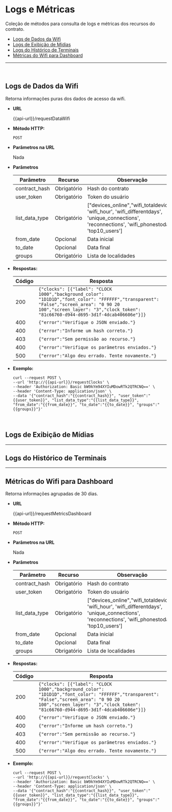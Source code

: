 # Logs e Métricas

Coleção de métodos para consulta de logs e métricas dos recursos do contrato.

- [Logs de Dados da Wifi](#)
- [Logs de Exibição de Mídias](#)
- [Logs do Histórico de Terminais](#)
- [Métricas do Wifi para Dashboard](#)

----
<br/>

## Logs de Dados da Wifi
Retorna informações puras dos dados de acesso da wifi.

* **URL**

  {{api-url}}/requestDataWifi

* **Método HTTP:**

  `POST`
  
*  **Parâmetros na URL**

   Nada 

* **Parâmetros**

	| Parâmetro | Recurso | Observação |
	|--|--|--|
	| contract_hash | Obrigatório | Hash do contrato |
	| user_token | Obrigatório | Token do usuário |
	| list_data_type | Obrigatório | ["devices_online","wifi_totaldevices", 'wifi_hour', 'wifi_differentdays', 'unique_connections', 'reconnections', 'wifi_phonestoday', 'top10_users'] |
	| from_date | Opcional | Data inicial |
	| to_date | Opcional | Data final |
	| groups | Obrigatório | Lista de localidades |

* **Respostas:**
	
	|Código| Resposta |
	|--|--|
	| 200 | ```{"clocks": [{"label": "CLOCK 1000","background_color": "1D1D1D","font_color": "FFFFFF","transparent": "False","screen_area": "0 90 20 100","screen_layer": "3","clock_token": "81c66760-d944-d695-3d1f-4dcab406606e"}]}``` |
	| 400 | `{"error":"Verifique o JSON enviado."}` |
	| 400 | `{"error":"Informe um hash correto."}` |
	| 403 | `{"error":"Sem permissão ao recurso."}` |
	| 400 | `{"error":"Verifique os parâmetros enviados."}` |
	| 500 | `{"error":"Algo deu errado. Tente novamente."}` |

* **Exemplo:**
	
	````curl
	curl --request POST \
  --url 'http://{{api-url}}/requestClocks' \
  --header 'Authorization: Basic bW9kYm94XYIuMDowRTk2QTRCNQ==' \
  --header 'Content-Type: application/json' \
  --data '{"contract_hash":"{{contract_hash}}", "user_token":"{{user_token}}", "list_data_type":"{{list_data_type}}", "from_date":"{{from_date}}", "to_date":"{{to_date}}", "groups":"{{groups}}"}'
  ````

<br/>


## Logs de Exibição de Mídias
----
## Logs do Histórico de Terminais
----
## Métricas do Wifi para Dashboard
Retorna informações agrupadas de 30 dias.

* **URL**

  {{api-url}}/requestMetricsDashboard

* **Método HTTP:**

  `POST`
  
*  **Parâmetros na URL**

   Nada 

* **Parâmetros**

	| Parâmetro | Recurso | Observação |
	|--|--|--|
	| contract_hash | Obrigatório | Hash do contrato |
	| user_token | Obrigatório | Token do usuário |
	| list_data_type | Obrigatório | ["devices_online","wifi_totaldevices", 'wifi_hour', 'wifi_differentdays', 'unique_connections', 'reconnections', 'wifi_phonestoday', 'top10_users'] |
	| from_date | Opcional | Data inicial |
	| to_date | Opcional | Data final |
	| groups | Obrigatório | Lista de localidades |

* **Respostas:**
	
	|Código| Resposta |
	|--|--|
	| 200 | ```{"clocks": [{"label": "CLOCK 1000","background_color": "1D1D1D","font_color": "FFFFFF","transparent": "False","screen_area": "0 90 20 100","screen_layer": "3","clock_token": "81c66760-d944-d695-3d1f-4dcab406606e"}]}``` |
	| 400 | `{"error":"Verifique o JSON enviado."}` |
	| 400 | `{"error":"Informe um hash correto."}` |
	| 403 | `{"error":"Sem permissão ao recurso."}` |
	| 400 | `{"error":"Verifique os parâmetros enviados."}` |
	| 500 | `{"error":"Algo deu errado. Tente novamente."}` |

* **Exemplo:**
	
	````curl
	curl --request POST \
  --url 'http://{{api-url}}/requestClocks' \
  --header 'Authorization: Basic bW9kYm94XYIuMDowRTk2QTRCNQ==' \
  --header 'Content-Type: application/json' \
  --data '{"contract_hash":"{{contract_hash}}", "user_token":"{{user_token}}", "list_data_type":"{{list_data_type}}", "from_date":"{{from_date}}", "to_date":"{{to_date}}", "groups":"{{groups}}"}'
  ````

<br/>



<!--stackedit_data:
eyJoaXN0b3J5IjpbLTIzMTE1MDA3OSwtMTkwNzc0MDQ0NCwtMT
Y2MTM2NTY3OCwtNzE2NDE1MTU4LDY0NzkyOTc0MCwtMTA3Mjg0
NjAwN119
-->